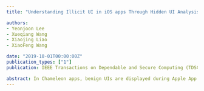```yaml
---
title: "Understanding Illicit UI in iOS apps Through Hidden UI Analysis"

authors:
- Yeonjoon Lee
- Xueqiang Wang
- Xiaojing Liao
- XiaoFeng Wang

date: "2019-10-01T00:00:00Z"
publication_types: ["1"]
publication: IEEE Transactions on Dependable and Secure Computing (TDSC)

abstract: In Chameleon apps, benign UIs are displayed during Apple App vetting while their hidden potentially-harmful illicit UIs (PHI-UI) are revealed once they reached App Store. In this paper, we report the first systematic study on iOS Chameleon apps, which sheds light on a largely overlooked threat that the illicit activities are launched solely based on UI. Our research employed CHAMELEON-HUNTER, a new static analysis approach that determines the suspiciousness of a PHI-UI leveraging the semantic features generated from iOS app UI and metadata. The approach is based on the observation that PHI-UI not only is structurally hidden but also has notable semantic inconsistency with the benign UI. Our evaluation shows that CHAMELEON-HUNTER is highly effective, achieving 92.6% precision and 94.7% recall. From 28K Apple App Store apps, we found 142 new Chameleon apps, which were confirmed and promptly removed by Apple. Our work reveals that Chameleon apps can easily bypass the App store vetting and conduct a set of suspicious activities including collecting users private information, swindling money with fake monetary services, and leading the user to a pirated app store.
---
```

